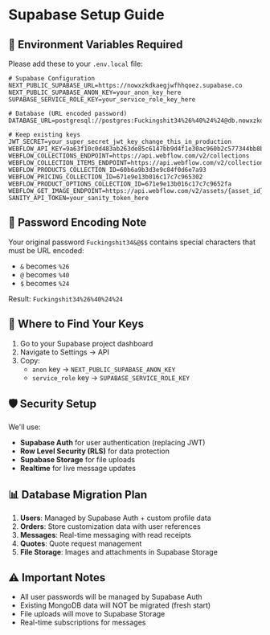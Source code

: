 # Supabase Setup Guide

## 🔧 Environment Variables Required

Please add these to your `.env.local` file:

```env
# Supabase Configuration
NEXT_PUBLIC_SUPABASE_URL=https://nowxzkdkaegjwfhhqoez.supabase.co
NEXT_PUBLIC_SUPABASE_ANON_KEY=your_anon_key_here
SUPABASE_SERVICE_ROLE_KEY=your_service_role_key_here

# Database (URL encoded password)
DATABASE_URL=postgresql://postgres:Fuckingshit34%26%40%24%24@db.nowxzkdkaegjwfhhqoez.supabase.co:5432/postgres

# Keep existing keys
JWT_SECRET=your_super_secret_jwt_key_change_this_in_production
WEBFLOW_API_KEY=9a63f10c0d483ab263de85c6147bb9d4f1e30ac960b2c577344bb8b31b90e9e7
WEBFLOW_COLLECTIONS_ENDPOINT=https://api.webflow.com/v2/collections
WEBFLOW_COLLECTION_ITEMS_ENDPOINT=https://api.webflow.com/v2/collections/{collection_id}/items
WEBFLOW_PRODUCTS_COLLECTION_ID=60b6a9b3d3e9c84f0d6e7a93
WEBFLOW_PRICING_COLLECTION_ID=671e9e13b016c17c7c965302
WEBFLOW_PRODUCT_OPTIONS_COLLECTION_ID=671e9e13b016c17c7c9652fa
WEBFLOW_GET_IMAGE_ENDPOINT=https://api.webflow.com/v2/assets/{asset_id}
SANITY_API_TOKEN=your_sanity_token_here
```

## 📝 Password Encoding Note

Your original password `Fuckingshit34&@$$` contains special characters that must be URL encoded:
- `&` becomes `%26`
- `@` becomes `%40`
- `$` becomes `%24`

Result: `Fuckingshit34%26%40%24%24`

## 🔑 Where to Find Your Keys

1. Go to your Supabase project dashboard
2. Navigate to Settings → API
3. Copy:
   - `anon` key → `NEXT_PUBLIC_SUPABASE_ANON_KEY`
   - `service_role` key → `SUPABASE_SERVICE_ROLE_KEY`

## 🛡️ Security Setup

We'll use:
- **Supabase Auth** for user authentication (replacing JWT)
- **Row Level Security (RLS)** for data protection
- **Supabase Storage** for file uploads
- **Realtime** for live message updates

## 📊 Database Migration Plan

1. **Users**: Managed by Supabase Auth + custom profile data
2. **Orders**: Store customization data with user references
3. **Messages**: Real-time messaging with read receipts
4. **Quotes**: Quote request management
5. **File Storage**: Images and attachments in Supabase Storage

## ⚠️ Important Notes

- All user passwords will be managed by Supabase Auth
- Existing MongoDB data will NOT be migrated (fresh start)
- File uploads will move to Supabase Storage
- Real-time subscriptions for messages
